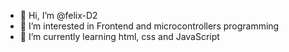 - 👋 Hi, I’m @felix-D2
- 👀 I’m interested in Frontend and microcontrollers programming
- 🌱 I’m currently learning html, css and JavaScript


<!---
felix-D2/felix-D2 is a ✨ special ✨ repository because its `README.md` (this file) appears on your GitHub profile.
You can click the Preview link to take a look at your changes.
--->
